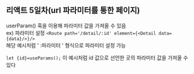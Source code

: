 ## 리액트 5일차(url 파라미터를 통한 페이지)  

userParam() 훅을 이용해 파라미터 값을 가져올 수 있음  
ex) 파라미터 설정 ```<Route path='/detail/:id' element={<Detail data={data}/>}/>```  
해당 예시처럼 ' :파라미터 ' 형식으로 파라미터 설정 가능  

```let {id}=useParams();``` 이 예시처럼 id 값으로 선언한 곳의 파라미터 값을 가져올 수 있다  


